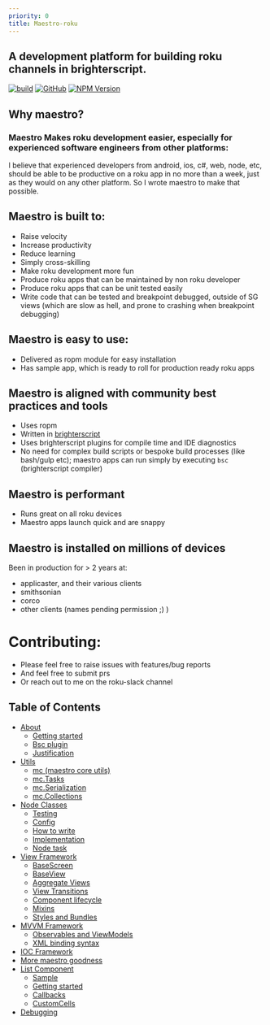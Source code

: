 ```yaml
---
priority: 0
title: Maestro-roku
---
```


## A development platform for building roku channels in brighterscript.


[![build](https://img.shields.io/github/workflow/status/georgejecook/maestro-roku/build.svg?logo=github)](https://github.com/georgejecook/maestro-roku/actions?query=workflow%3Abuild)
[![GitHub](https://img.shields.io/github/release/georgejecook/maestro-roku.svg?style=flat-square)](https://github.com/georgejecook/maestro-roku/releases)
[![NPM Version](https://badge.fury.io/js/maestro-roku.svg?style=flat)](https://npmjs.org/package/maestro-roku)


## Why maestro?

### Maestro Makes roku development easier, especially for experienced software engineers from other platforms:

I believe that experienced developers from android, ios, c#, web, node, etc, should be able to be productive on a roku app in no more than a week, just as they would on any other platform. So I wrote maestro to make that possible.

## Maestro is built to:

 - Raise velocity
 - Increase productivity
 - Reduce learning
 - Simply cross-skilling
 - Make roku development more fun
 - Produce roku apps that can be maintained by non roku developer
 - Produce roku apps that can be unit tested easily
 - Write code that can be tested and breakpoint debugged, outside of SG views (which are slow as hell, and prone to crashing when breakpoint debugging)


## Maestro is easy to use:

 - Delivered as ropm module for easy installation
 - Has sample app, which is ready to roll for production ready roku apps

## Maestro is aligned with community best practices and tools

 - Uses ropm
 - Written in [brighterscript](https://github.com/rokucommunity/brighterscript)
 - Uses brighterscript plugins for compile time and IDE diagnostics
 - No need for complex build scripts or bespoke build processes (like bash/gulp etc); maestro apps can run simply by executing `bsc`  (brighterscript compiler)


## Maestro is performant

 - Runs great on all roku devices
 - Maestro apps launch quick and are snappy

## Maestro is installed on millions of devices

Been in production for > 2 years at:

  - applicaster, and their various clients
  - smithsonian
  - corco
  - other clients (names pending permission ;) )

# Contributing:

 - Please feel free to raise issues with features/bug reports
 - And feel free to submit prs
 - Or reach out to me on the roku-slack channel

## Table of Contents
* [About](/docs/About.md)
   - [Getting started](/docs/About:-Getting-started.md)
   - [Bsc plugin](/docs/About:-Bsc-plugin.md)
   - [Justification](/docs/About:-Justification.md)
* [Utils](/docs/Utils.md)
   - [mc (maestro core utils)](/docs/Utils:-mc-maestro-core-utils.md)
   - [mc.Tasks](/docs/Utils:-mc.tasks-maestro-core-tasks.md)
   - [mc.Serialization](/docs/Utils:-mc.utils.Serialization.md)
   - [mc.Collections](/docs/Utils:-mc.utils.Collections.md)
* [Node Classes](/docs/Node-Classes.md)
   - [Testing](/docs/Node-Classes:-Testing.md)
   - [Config](/docs/Node-Classes:-Config.md)
   - [How to write](/docs/Node-Classes:-How-to-write.md)
   - [Implementation](/docs/Node-Classes:-Implementation.md)
   - [Node task](/docs/Node-Classes:-Node-task.md)
* [View Framework](/docs/View-Framework.md)
   - [BaseScreen](/docs/View-Framework:-BaseScreen.md)
   - [BaseView](/docs/View-Framework:-BaseView.md)
   - [Aggregate Views](/docs/View-Framework:-Aggregate-Views.md)
   - [View Transitions](/docs/View-Framework:-View-Transitions.md)
   - [Component lifecycle](/docs/View-Framework:-Component-lifecycle.md)
   - [Mixins](/docs/View-Framework:-Mixins.md)
   - [Styles and Bundles](/docs/View-Framework:-Styles-and-Bundles.md)
* [MVVM Framework](/docs/MVVM-Framework.md)
   - [Observables and ViewModels](/docs/MVVM-Framework:-Observables-and-ViewModels.md)
  - [XML binding syntax](/docs/MVVM-Framework:-XML-binding-syntax.md)
* [IOC Framework](/docs/IOC-Framework.md)
* [More maestro goodness](/docs/More-maestro-goodness.md)
* [List Component](/docs/List-Component.md)
   - [Sample](/docs/List-Component:-Sample.md)
  - [Getting started](/docs/About:-Getting-started.md)
  - [Callbacks](/docs/List-Component:-Callbacks.md)
  - [CustomCells](/docs/List-Component:-CustomCells.md)
* [Debugging](/docs/Debugging.md)
